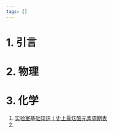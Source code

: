 ```yaml
---
tags: []
---
```

# 1. 引言

# 2. 物理

# 3. 化学
1. [实验室基础知识丨史上最炫酷元素周期表](https://mp.weixin.qq.com/s?__biz=MzkxMDY3MjY0Ng==&mid=2247491577&idx=1&sn=ecf71c37351bbfaca7ff6d2b1ff37e5d&scene=21#wechat_redirect)
2. 